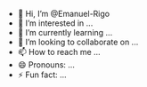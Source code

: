 - 👋 Hi, I’m @Emanuel-Rigo
- 👀 I’m interested in ...
- 🌱 I’m currently learning ...
- 💞️ I’m looking to collaborate on ...
- 📫 How to reach me ...
- 😄 Pronouns: ...
- ⚡ Fun fact: ...

<!---
Emanuel-Rigo/Emanuel-Rigo is a ✨ special ✨ repository because its `README.md` (this file) appears on your GitHub profile.
You can click the Preview link to take a look at your changes.
--->
